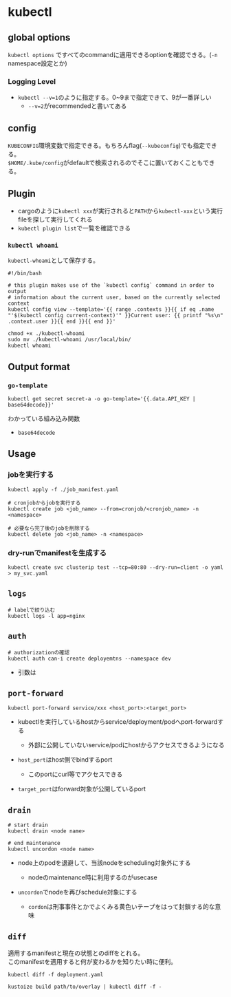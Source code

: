 # kubectl

## global options

`kubectl options` ですべてのcommandに適用できるoptionを確認できる。(`-n` namespace設定とか)

### Logging Level

* `kubectl --v=1`のように指定する。0~9まで指定できて、9が一番詳しい
  * `--v=2`がrecommendedと書いてある

## config

`KUBECONFIG`環境変数で指定できる。もちろんflag(`--kubeconfig`)でも指定できる。  
`$HOME/.kube/config`がdefaultで検索されるのでそこに置いておくこともできる。

## Plugin

* cargoのように`kubectl xxx`が実行されると`PATH`から`kubectl-xxx`という実行fileを探して実行してくれる
* `kubectl plugin list`で一覧を確認できる

### `kubectl whoami`

`kubectl-whoami`として保存する。
```shell
#!/bin/bash

# this plugin makes use of the `kubectl config` command in order to output
# information about the current user, based on the currently selected context
kubectl config view --template='{{ range .contexts }}{{ if eq .name "'$(kubectl config current-context)'" }}Current user: {{ printf "%s\n" .context.user }}{{ end }}{{ end }}'
```

```shell
chmod +x ./kubectl-whoami
sudo mv ./kubectl-whoami /usr/local/bin/
kubectl whoami
```

## Output format

### `go-template`

```shell
kubectl get secret secret-a -o go-template='{{.data.API_KEY | base64decode}}'
```

わかっている組み込み関数

* `base64decode`

## Usage

### jobを実行する

```shell
kubectl apply -f ./job_manifest.yaml

# cronjobからjobを実行する
kubectl create job <job_name> --from=cronjob/<cronjob_name> -n <namespace>

# 必要なら完了後のjobを削除する
kubectl delete job <job_name> -n <namespace>
```


### dry-runでmanifestを生成する

```shell
kubectl create svc clusterip test --tcp=80:80 --dry-run=client -o yaml > my_svc.yaml
```


## `logs`

```shell
# labelで絞り込む
kubectl logs -l app=nginx
```

## `auth`

```shell
# authorizationの確認
kubectl auth can-i create deployemtns --namespace dev
```

* 引数は<verb> <resource>

## `port-forward`

```shell
kubectl port-forward service/xxx <host_port>:<target_port>
```

* kubectlを実行しているhostからservice/deployment/podへport-forwardする
    * 外部に公開していないservice/podにhostからアクセスできるようになる

* `host_port`はhost側でbindするport
  * このportにcurl等でアクセスできる
* `target_port`はforward対象が公開しているport

## `drain`

```shell
# start drain
kubectl drain <node name>

# end maintenance
kubectl uncordon <node name>
```

* node上のpodを退避して、当該nodeをscheduling対象外にする
  * nodeのmaintenance時に利用するのがusecase

* `uncordon`でnodeを再びschedule対象にする
  * `cordon`は刑事事件とかでよくみる黄色いテープをはって封鎖する的な意味


## `diff`

適用するmanifestと現在の状態とのdiffをとれる。  
このmanifestを適用すると何が変わるかを知りたい時に便利。

```shell
kubectl diff -f deployment.yaml

kustoize build path/to/overlay | kubectl diff -f -
```

